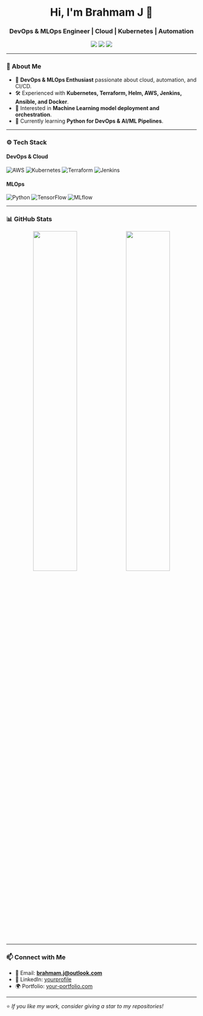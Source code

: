 <h1 align="center">Hi, I'm Brahmam J 👋</h1>
<h3 align="center">DevOps & MLOps Engineer | Cloud | Kubernetes | Automation</h3>

<p align="center">
  <a href="https://www.linkedin.com/in/brahmamj"><img src="https://img.shields.io/badge/-LinkedIn-blue?style=flat-square&logo=linkedin"></a>
  <a href="mailto:brahmam.j@outlook.com"><img src="https://img.shields.io/badge/-Email-red?style=flat-square&logo=gmail"></a>
  <a href="https://your-portfolio.com"><img src="https://img.shields.io/badge/-Portfolio-181717?style=flat-square&logo=github"></a>
</p>

---

### 🚀 About Me
- 🔧 **DevOps & MLOps Enthusiast** passionate about cloud, automation, and CI/CD.
- 🛠️ Experienced with **Kubernetes, Terraform, Helm, AWS, Jenkins, Ansible, and Docker**.
- 🤖 Interested in **Machine Learning model deployment and orchestration**.
- 📘 Currently learning **Python for DevOps & AI/ML Pipelines**.

---

### ⚙️ Tech Stack

#### **DevOps & Cloud**
![AWS](https://img.shields.io/badge/AWS-232F3E?style=flat-square&logo=amazon-aws&logoColor=white)
![Kubernetes](https://img.shields.io/badge/Kubernetes-326CE5?style=flat-square&logo=kubernetes&logoColor=white)
![Terraform](https://img.shields.io/badge/Terraform-7B42BC?style=flat-square&logo=terraform&logoColor=white)
![Jenkins](https://img.shields.io/badge/Jenkins-D24939?style=flat-square&logo=jenkins&logoColor=white)

#### **MLOps**
![Python](https://img.shields.io/badge/Python-3776AB?style=flat-square&logo=python&logoColor=white)
![TensorFlow](https://img.shields.io/badge/TensorFlow-FF6F00?style=flat-square&logo=tensorflow&logoColor=white)
![MLflow](https://img.shields.io/badge/MLflow-0194E2?style=flat-square&logo=mlflow&logoColor=white)

---

### 📊 GitHub Stats
<p align="center">
  <img src="https://github-readme-stats.vercel.app/api?username=brahmamj&show_icons=true&theme=dark" width="48%" />
  <img src="https://github-readme-streak-stats.herokuapp.com/?user=brahmamj&theme=dark" width="48%" />
</p>

---

### 📫 Connect with Me
- 📩 Email: **brahmam.j@outlook.com**
- 🔗 LinkedIn: [yourprofile](https://www.linkedin.com/in/brahmamj/)
- 🌍 Portfolio: [your-portfolio.com](https://your-portfolio.com)

---

⭐️ *If you like my work, consider giving a star to my repositories!*

